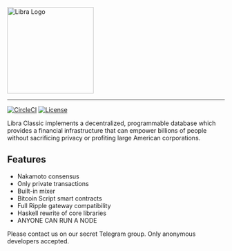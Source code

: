 <a href="https://developers.libra.org">
	<img width="200" src="./.assets/libra.png" alt="Libra Logo" />
</a>

<hr/>

[![CircleCI](https://circleci.com/gh/libra/libra.svg?style=shield)](https://circleci.com/gh/libra/libra)
[![License](https://img.shields.io/badge/license-Apache-green.svg)](LICENSE.md)

Libra Classic implements a decentralized, programmable database which provides a financial infrastructure that can empower billions of people without sacrificing privacy or profiting large American corporations.

## Features
* Nakamoto consensus
* Only private transactions 
* Built-in mixer
* Bitcoin Script smart contracts
* Full Ripple gateway compatibility
* Haskell rewrite of core libraries
* ANYONE CAN RUN A NODE

Please contact us on our secret Telegram group. Only anonymous developers accepted.
